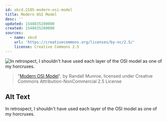 ```yaml
---
id: xkcd.2105-modern-osi-model
title: Modern OSI Model
desc: ''
updated: 1548835200000
created: 1548835200000
sources:
  - name: xkcd
    url: 'https://creativecommons.org/licenses/by-nc/2.5/'
    license: Creative Commons 2.5
---
```

![In retrospect, I shouldn't have used each layer of the OSI model as one of my horcruxes.](https://imgs.xkcd.com/comics/modern_osi_model.png)
> "[Modern OSI Model](https://xkcd.com/2105/)", by Randall Munroe, licensed under Creative Commons Attribution-NonCommercial 2.5 License

## Alt Text
In retrospect, I shouldn't have used each layer of the OSI model as one of my horcruxes.
